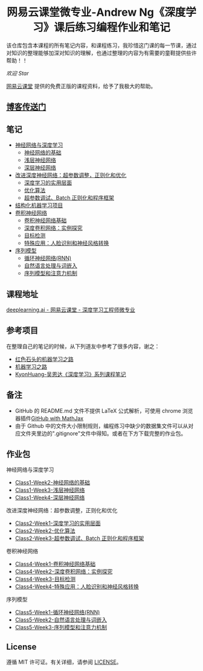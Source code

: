 <h1 align="center">网易云课堂微专业-Andrew Ng《深度学习》课后练习编程作业和笔记</h1>

该仓库包含本课程的所有笔记内容，和课程练习，我珍惜这门课的每一节课，通过对知识的整理能够加深对知识的理解，也通过整理的内容为有需要的童鞋提供些许帮助！！

*欢迎 Star*

[网易云课堂](http://study.163.com/) 提供的免费正版的课程资料，给予了我极大的帮助。

## [博客传送门](https://alberthg.github.io/tags/#deeplearning.ai)

## 笔记

- [神经网络与深度学习](https://github.com/AlbertHG/Coursera-Deep-Learning-deeplearning.ai/tree/master/01-Neural%20Networks%20and%20Deep%20Learning)
    - [神经网络的基础](https://github.com/AlbertHG/Coursera-Deep-Learning-deeplearning.ai/tree/master/01-Neural%20Networks%20and%20Deep%20Learning/week2)
    - [浅层神经网络](https://github.com/AlbertHG/Coursera-Deep-Learning-deeplearning.ai/tree/master/01-Neural%20Networks%20and%20Deep%20Learning/week3)
    - [深层神经网络](https://github.com/AlbertHG/Coursera-Deep-Learning-deeplearning.ai/tree/master/01-Neural%20Networks%20and%20Deep%20Learning/week4)
- [改进深度神经网络：超参数调整，正则化和优化](https://github.com/AlbertHG/Coursera-Deep-Learning-deeplearning.ai/tree/master/02-Improving%20Deep%20Neural%20Networks%20Hyperparameter%20tuning%2C%20Regularization%20and%20Optimization)
    - [深度学习的实用层面](https://github.com/AlbertHG/Coursera-Deep-Learning-deeplearning.ai/tree/master/02-Improving%20Deep%20Neural%20Networks%20Hyperparameter%20tuning%2C%20Regularization%20and%20Optimization/week1)
    - [优化算法](https://github.com/AlbertHG/Coursera-Deep-Learning-deeplearning.ai/tree/master/02-Improving%20Deep%20Neural%20Networks%20Hyperparameter%20tuning%2C%20Regularization%20and%20Optimization/week2)
    - [超参数调试、Batch 正则化和程序框架](https://github.com/AlbertHG/Coursera-Deep-Learning-deeplearning.ai/tree/master/02-Improving%20Deep%20Neural%20Networks%20Hyperparameter%20tuning%2C%20Regularization%20and%20Optimization/week3)
- [结构化机器学习项目](https://github.com/AlbertHG/Coursera-Deep-Learning-deeplearning.ai/tree/master/03-Structuring%20Machine%20Learning%20Projects)
- [卷积神经网络](https://github.com/AlbertHG/Coursera-Deep-Learning-deeplearning.ai/tree/master/04-Convolutional%20Neural%20Networks)
    - [卷积神经网络基础](https://github.com/AlbertHG/Coursera-Deep-Learning-deeplearning.ai/tree/master/04-Convolutional%20Neural%20Networks/week1)
    - [深度卷积网络：实例探究](https://github.com/AlbertHG/Coursera-Deep-Learning-deeplearning.ai/tree/master/04-Convolutional%20Neural%20Networks/week2)
    - [目标检测](https://github.com/AlbertHG/Coursera-Deep-Learning-deeplearning.ai/tree/master/04-Convolutional%20Neural%20Networks/week3)
    - [特殊应用：人脸识别和神经风格转换](https://github.com/AlbertHG/Coursera-Deep-Learning-deeplearning.ai/tree/master/04-Convolutional%20Neural%20Networks/week4)
- [序列模型](https://github.com/AlbertHG/Coursera-Deep-Learning-deeplearning.ai/tree/master/05-Sequence%20Models)
    - [循环神经网络(RNN)](https://github.com/AlbertHG/Coursera-Deep-Learning-deeplearning.ai/tree/master/05-Sequence%20Models/week1)
    - [自然语言处理与词嵌入](https://github.com/AlbertHG/Coursera-Deep-Learning-deeplearning.ai/tree/master/05-Sequence%20Models/week2)
    - [序列模型和注意力机制](https://github.com/AlbertHG/Coursera-Deep-Learning-deeplearning.ai/tree/master/05-Sequence%20Models/week3)

## 课程地址

[deeplearning.ai - 网易云课堂 - 深度学习工程师微专业](https://study.163.com/provider/2001053000/index.htm)

## 参考项目

在整理自己的笔记的时候，从下列道友中参考了很多内容，谢之：

* [红色石头的机器学习之路](https://zhuanlan.zhihu.com/Redstone)
* [机器学习之路](https://zhuanlan.zhihu.com/koalatree)
* [KyonHuang-吴恩达《深度学习》系列课程笔记](http://kyonhuang.top/Andrew-Ng-Deep-Learning-notes/#/)

## 备注

- GitHub 的 README.md 文件不提供 LaTeX 公式解析，可使用 chrome 浏览器插件[GitHub with MathJax](https://chrome.google.com/webstore/detail/github-with-mathjax/ioemnmodlmafdkllaclgeombjnmnbima)
- 由于 Github 中的文件大小限制规则，编程练习中缺少的数据集文件可以从对应文件夹里边的".gitignore"文件中得知。或者在下方下载完整的作业包。

## 作业包

神经网络与深度学习

- [Class1-Week2-神经网络的基础](https://stu2013jnueducn-my.sharepoint.com/:f:/g/personal/hhhgggpps_stu2013_jnu_edu_cn/EpAz0IkD8ZJFgd9JFjs5-50BR7P0mBLVcEwhEofD0A9Rzw?e=1USVVD)
- [Class1-Week3-浅层神经网络](https://stu2013jnueducn-my.sharepoint.com/:f:/g/personal/hhhgggpps_stu2013_jnu_edu_cn/EuzaPNhIaotBrurYhJH2z7gBzMxlu-J9BrMNNYF3P8efhA?e=1BX6ht)
- [Class1-Week4-深层神经网络](https://stu2013jnueducn-my.sharepoint.com/:f:/g/personal/hhhgggpps_stu2013_jnu_edu_cn/EmRlwB2RJrVEuH8ddjqJoogBWm498PA58TcINJF5W8x9xA?e=Wm6Oeo)

改进深度神经网络：超参数调整，正则化和优化

- [Class2-Week1-深度学习的实用层面](https://stu2013jnueducn-my.sharepoint.com/:f:/g/personal/hhhgggpps_stu2013_jnu_edu_cn/Et1y993iHHdMm9lN-7iG4gwBsucuZ8vOVEpO-8EkwvsJ8Q?e=54sg8L)
- [Class2-Week2-优化算法](https://stu2013jnueducn-my.sharepoint.com/:f:/g/personal/hhhgggpps_stu2013_jnu_edu_cn/EjtGojLKuMRLsm6KJdciIx8BRQUdwa6ngK-cGR3eEJnhIg?e=bvZ9NQ)
- [Class2-Week3-超参数调试、Batch 正则化和程序框架](https://stu2013jnueducn-my.sharepoint.com/:f:/g/personal/hhhgggpps_stu2013_jnu_edu_cn/EgKFXlPAde9IoSUYVHoA8xABYoyl3B-o8W7qjTNcM4eFfQ?e=gYJD58)

卷积神经网络

- [Class4-Week1-卷积神经网络基础](https://stu2013jnueducn-my.sharepoint.com/:f:/g/personal/hhhgggpps_stu2013_jnu_edu_cn/EqFrAVrvHZBNkN0Z6jyILykB8BhF24MLk5P4zP7yKgVyUA?e=tLmGaX)
- [Class4-Week2-深度卷积网络：实例探究](https://stu2013jnueducn-my.sharepoint.com/:f:/g/personal/hhhgggpps_stu2013_jnu_edu_cn/EuNiXQ2VYBlCoUIRCVJc1QUBUdnAHRb6VP6k6nLpxvk86g?e=rsp6HH)
- [Class4-Week3-目标检测](https://stu2013jnueducn-my.sharepoint.com/:f:/g/personal/hhhgggpps_stu2013_jnu_edu_cn/EgrReZ4wCcRKssRAx3QLE4gBXsH9-tUF_Y8Pms-_x235cQ?e=SwmUki)
- [Class4-Week4-特殊应用：人脸识别和神经风格转换](https://stu2013jnueducn-my.sharepoint.com/:f:/g/personal/hhhgggpps_stu2013_jnu_edu_cn/Eocx2TcfHlhAlw15qd_GY6wBlu38O7-xIgNNv4Eh3ooU7A?e=yY2okb)

序列模型 

- [Class5-Week1-循环神经网络(RNN)](https://stu2013jnueducn-my.sharepoint.com/:f:/g/personal/hhhgggpps_stu2013_jnu_edu_cn/EjAxMUxkSWJPhChFFdNinOkBrveKcu2XrpZwtUKTfsRo1g?e=GDAXdi)
- [Class5-Week2-自然语言处理与词嵌入](https://stu2013jnueducn-my.sharepoint.com/:f:/g/personal/hhhgggpps_stu2013_jnu_edu_cn/EpYQTM__FThClHISMeBIZ08BWePqw-7Ul8z5oTkhh3_RLA?e=IdthX7)
- [Class5-Week3-序列模型和注意力机制](https://stu2013jnueducn-my.sharepoint.com/:f:/g/personal/hhhgggpps_stu2013_jnu_edu_cn/Eom2rvlZ1vBKg8Yoa5IqBR4BZFAIxmXHgShxcbAhTg-VMw?e=7zCCYB)
    
## License

遵循 MIT 许可证。有关详细，请参阅 [LICENSE](https://github.com/AlbertHG/Coursera-Deep-Learning-deeplearning.ai/blob/master/LICENSE)。
